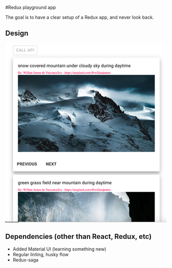 #Redux playground app

The goal is to have a clear setup of a Redux app, and never look back.

## Design

![screenshot](public/docs/screenshot.png)

## Dependencies (other than React, Redux, etc)

- Added Material UI (learning something new)
- Regular linting, husky flow
- Redux-saga
